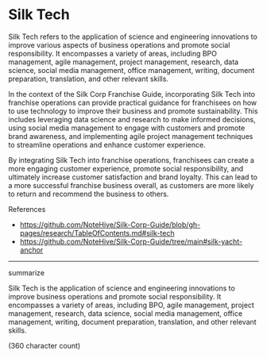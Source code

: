 # Silk Tech

Silk Tech refers to the application of science and engineering innovations to improve various aspects of business operations and promote social responsibility. It encompasses a variety of areas, including BPO management, agile management, project management, research, data science, social media management, office management, writing, document preparation, translation, and other relevant skills.

In the context of the Silk Corp Franchise Guide, incorporating Silk Tech into franchise operations can provide practical guidance for franchisees on how to use technology to improve their business and promote sustainability. This includes leveraging data science and research to make informed decisions, using social media management to engage with customers and promote brand awareness, and implementing agile project management techniques to streamline operations and enhance customer experience.

By integrating Silk Tech into franchise operations, franchisees can create a more engaging customer experience, promote social responsibility, and ultimately increase customer satisfaction and brand loyalty. This can lead to a more successful franchise business overall, as customers are more likely to return and recommend the business to others.

References

* https://github.com/NoteHive/Silk-Corp-Guide/blob/gh-pages/research/TableOfContents.md#silk-tech
* https://github.com/NoteHive/Silk-Corp-Guide/tree/main#silk-yacht-anchor
--------

summarize 

Silk Tech is the application of science and engineering innovations to improve business operations and promote social responsibility. It encompasses a variety of areas, including BPO, agile management, project management, research, data science, social media management, office management, writing, document preparation, translation, and other relevant skills.

(360 character count)



